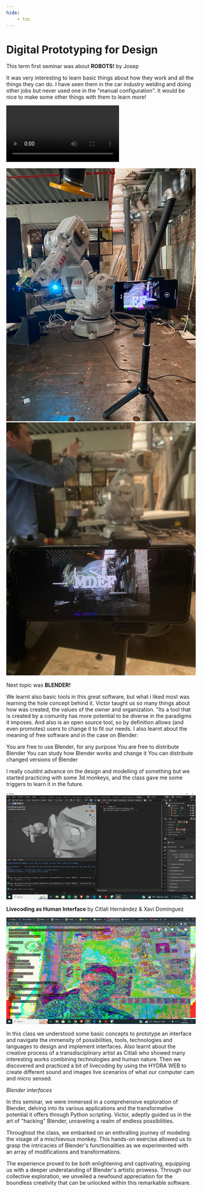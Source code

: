 ```yaml
---
hide:
    - toc
---
```


# Digital Prototyping for Design

This term first seminar was about **ROBOTS!** 
by Josep

It was very interesting to learn basic things about how they work and all the things they can do. I have seen them in the car industry welding and doing other jobs but never used one in the "manual configuration". It would be nice to make some other things with them to learn more!

![](../files/IMG_0704.MOV)


![](../images/PHOTO-2023-04-19-13-44-48.jpg)
![](../images/PHOTO-2023-04-19-14-20-08.jpg)


Next topic was **BLENDER!**

We learnt also basic tools in this great software, but what i liked most was learning the hole concept behind it. Victor taught us so many things about how was created, the values of the owner and organization. "Its a tool that is created by a comunity has more potential to be diverse in the paradigms it imposes. And also is an open source tool, so by definition allows (and even promotes) users to change it to fit our needs. I also learnt about the meaning of free software and in the case on Blender:

You are free to use Blender, for any purpose
You are free to distribute Blender
You can study how Blender works and change it
You can distribute changed versions of Blender

I really couldnt advance on the design and modelling of something but we started practicing with some 3d monkeys, and the class gave me some triggers to learn it in the future.

![](../images/Captura%20de%20pantalla%20(67).png)



**Livecoding as Human Interface**
by Citlali Hernández & Xavi Domínguez 


![](../images/Captura%20de%20pantalla%20(66).png)

In this class we understood some basic concepts to prototype an interface and navigate the immensity of possibilities, tools, technologies and languages to design and implement interfaces. Also learnt about the creative process of a transdisciplinary artist as Citlali who showed many interesting works combining technologies and human nature. Then we discovered and practiced a bit of livecoding by using the HYDRA WEB to create different sound and images live scenarios of what our computer cam and micro sensed.

*Blender interfaces*

In this seminar, we were immersed in a comprehensive exploration of Blender, delving into its various applications and the transformative potential it offers through Python scripting. Victor, adeptly guided us in the art of "hacking" Blender, unraveling a realm of endless possibilities.

Throughout the class, we embarked on an enthralling journey of modeling the visage of a mischievous monkey. This hands-on exercise allowed us to grasp the intricacies of Blender's functionalities as we experimented with an array of modifications and transformations.

The experience proved to be both enlightening and captivating, equipping us with a deeper understanding of Blender's artistic prowess. Through our collective exploration, we unveiled a newfound appreciation for the boundless creativity that can be unlocked within this remarkable software.